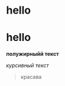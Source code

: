 # hello

# hello

[comment]: <> (это оказывается комментарий)
**полужирныйй текст**

_курсивный текст_

>красава
